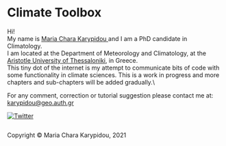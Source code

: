 # Climate Toolbox

Hi!\
My name is <a href="https://www.geographical-affairs.com/"> Maria Chara Karypidou </a> and I am a PhD candidate in Climatology.\
I am located at the Department of Meteorology and Climatology, at the <a href="https://www.auth.gr/en/"> Aristotle University of Thessaloniki</a>, in Greece.\
This tiny dot of the internet is my attempt to communicate bits of code with some functionality in climate sciences. This is a work in progress and more chapters and sub-chapters will be added gradually.\

For any comment, correction or tutorial suggestion please contact me at: karypidou@geo.auth.gr

[![Twitter](https://img.shields.io/twitter/url/https/twitter.com/MKarypidou.svg?style=social&label=Follow%40%60MKarypidou)](https://twitter.com/MKarypidou)


<footer>
<p style="float:left; width: 100%;">
Copyright © Maria Chara Karypidou, 2021
</p>
</footer>

